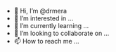 - 👋 Hi, I’m @drmera
- 👀 I’m interested in ...
- 🌱 I’m currently learning ...
- 💞️ I’m looking to collaborate on ...
- 📫 How to reach me ...

<!---
drmera/drmera is a ✨ special ✨ repository because its `README.md` (this file) appears on your GitHub profile.
You can click the Preview link to take a look at your changes.
--->
